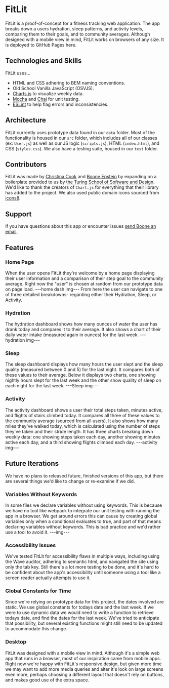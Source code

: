 # FitLit

FitLit is a proof-of-concept for a fitness tracking web application. The app breaks down a users hydration, sleep patterns, and activity levels, comparing them to their goals, and to community averages. Although designed with a mobile view in mind, FitLit works on browsers of any size. It is deployed to GitHub Pages here.

## Technologies and Skills

FitLit uses...
* HTML and CSS adhering to BEM naming conventions.
* Old School Vanilla JavaScript (OSVJS).
* [Charts.js](https://www.chartjs.org/) to visualize weekly data. 
* [Mocha](https://mochajs.org/) and [Chai](https://www.chaijs.com/) for unit testing. 
* [ESLint](https://eslint.org/) to help flag errors and inconsistencies. 

## Architecture
FitLit currently uses prototype data found in our `data` folder. Most of the functionality is housed in our `src` folder, which includes all of our classes (ex: `User.js`) as well as our JS logic (`scripts.js`), HTML (`index.html`), and CSS (`styles.css`). We also have a testing suite, housed in our `test` folder.

## Contributors

FitLit was made by [Christina Cook](https://github.com/christina-cook) and [Boone Epstein](https://github.com/deadbelly) by expanding on a boilerplate provided to us by [the Turing School of Software and Design](https://turing.io/). We'd like to thank the creators of `Chart.js` for everything that their library has added to the project. We also used public domain icons sourced from [icons8](https://icons8.com/icons/set/public-domain).

## Support

If you have questions about this app or encounter issues [send Boone an email](mailto:boonejamin@gmail.com).

## Features

### Home Page
When the user opens FitLit they're welcome by a home page displaying their user information and a comparison of their step goal to the community average. Right now the "user" is chosen at random from our prototype data on page load. 
---home dash img---
From here the user can navigate to one of three detailed breakdowns- regarding either their Hydration, Sleep, or Activity. 

### Hydration 
The hydration dashboard shows how many ounces of water the user has drank today and compares it to their average. It also shows a chart of their daily water intake (measured again in ounces) for the last week.
---hydration img---

### Sleep
The sleep dashboard displays how many hours the user slept and the sleep quality (measured between 0 and 5) for the last night. It compares both of these values to their average. Below it displays two charts, one showing nightly hours slept for the last week and the other show quality of sleep on each night for the last week.
---Sleep img---

### Activity
The activity dashboard shows a user their total steps taken, minutes active, and flights of stairs climbed today. It compares all three of these values to the community average (sourced from all users). It also shows how many miles they've walked today, which is calculated using the number of steps they've taken and their stride length. It has three charts breaking down weekly data: one showing steps taken each day, another showing minutes active each day, and a third showing flights climbed each day.
---activity img---

## Future Iterations

We have no plans to released future, finished versions of this app, but there are several things we'd like to change or re-examine if we did.
### Variables Without Keywords
In some files we declare variables without using keywords. This is because we have no tool like webpack to integrate our unit testing with running the app in a browser. We get around errors this can cause by creating global variables only when a conditional evaluates to true, and part of that means declaring variables without keywords. This is bad practice and we'd rather use a tool to avoid it. 
---img---

### Accessibility Issues
We've tested FitLit for accessibility flaws in multiple ways, including using the Wave auditor, adhering to semantic html, and navigated the site using only the tab key. Still there's a lot more testing to be done, and it's hard to be confident about the app's accessibility until someone using a tool like a screen reader actually attempts to use it.

### Global Constants for Time
Since we're relying on prototype data for this project, the dates involved are static. We use global constants for todays date and the last week. If we were to use dynamic data we would need to write a function to retrieve todays date, and find the dates for the last week. We've tried to anticipate that possibility, but several existing functions might still need to be updated to accommodate this change.

### Desktop 
FitLit was designed with a mobile view in mind. Although it's a simple web app that runs in a browser, most of our inspiration came from mobile apps. Right now we're happy with FitLit's responsive design, but given more time we may want to add more media queries and alter it's look on large screens even more, perhaps choosing a different layout that doesn't rely on buttons, and makes good use of the extra space. 
